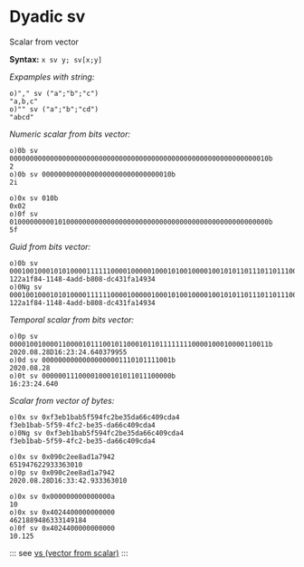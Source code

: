 # Dyadic sv

Scalar from vector

**Syntax:** ``x sv y; sv[x;y]``

_Expamples with string:_

```o
o)"," sv ("a";"b";"c")
"a,b,c"
o)"" sv ("a";"b";"cd")
"abcd"
```

_Numeric scalar from bits vector:_

```o
o)0b sv 0000000000000000000000000000000000000000000000000000000000000010b
2
o)0b sv 00000000000000000000000000000010b
2i

o)0x sv 010b
0x02
o)0f sv 0100000000010100000000000000000000000000000000000000000000000000b
5f
```

_Guid from bits vector:_

```o
o)0b sv 00010010001010100001111110000100000100010100100001001010110111011011100000001000110111000100001100011111101000010100100100110100b
122a1f84-1148-4add-b808-dc431fa14934
o)0Ng sv 00010010001010100001111110000100000100010100100001001010110111011011100000001000110111000100001100011111101000010100100100110100b
122a1f84-1148-4add-b808-dc431fa14934
```

_Temporal scalar from bits vector:_

```o
o)0p sv 0000100100001100001011100101100010110111111110000100010000110011b
2020.08.28D16:23:24.640379955
o)0d sv 00000000000000000001110101111001b
2020.08.28
o)0t sv 00000011100001000101011011100000b
16:23:24.640
```

_Scalar from vector of bytes:_

```o
o)0x sv 0xf3eb1bab5f594fc2be35da66c409cda4
f3eb1bab-5f59-4fc2-be35-da66c409cda4
o)0Ng sv 0xf3eb1bab5f594fc2be35da66c409cda4
f3eb1bab-5f59-4fc2-be35-da66c409cda4

o)0x sv 0x090c2ee8ad1a7942
651947622933363010
o)0p sv 0x090c2ee8ad1a7942
2020.08.28D16:33:42.933363010

o)0x sv 0x000000000000000a
10
o)0x sv 0x4024400000000000
4621889486333149184
o)0f sv 0x4024400000000000
10.125
```

::: see
[vs (vector from scalar)](/verbs/other/vs.md)
:::

